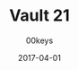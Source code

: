 ---
title: Vault 21
profile: SA Row 3
colorway: Brotherhood Steel
base: SILVERABS
legend: NN
author: 00keys
date: 2017-04-01
gb: junktown2
code: v21-silverabs-nn-sa3
id: 910 # 900 = Junktown Keys II GB
tags: SA Row 3, Vault 21, Junktown Keys II GB, Brotherhood Steel
template: key.jade
---